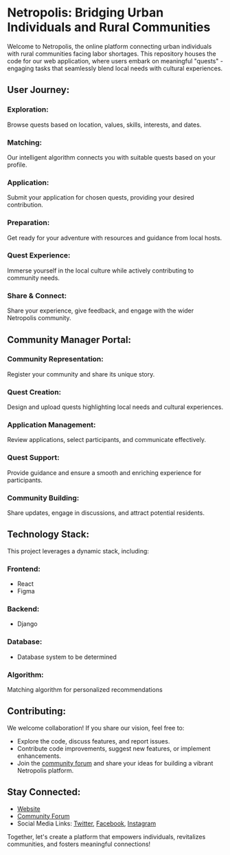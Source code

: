 # Netropolis: Bridging Urban Individuals and Rural Communities

Welcome to Netropolis, the online platform connecting urban individuals with rural communities facing labor shortages. This repository houses the code for our web application, where users embark on meaningful "quests" - engaging tasks that seamlessly blend local needs with cultural experiences.

## User Journey:

### Exploration:
Browse quests based on location, values, skills, interests, and dates.

### Matching:
Our intelligent algorithm connects you with suitable quests based on your profile.

### Application:
Submit your application for chosen quests, providing your desired contribution.

### Preparation:
Get ready for your adventure with resources and guidance from local hosts.

### Quest Experience:
Immerse yourself in the local culture while actively contributing to community needs.

### Share & Connect:
Share your experience, give feedback, and engage with the wider Netropolis community.

## Community Manager Portal:

### Community Representation:
Register your community and share its unique story.

### Quest Creation:
Design and upload quests highlighting local needs and cultural experiences.

### Application Management:
Review applications, select participants, and communicate effectively.

### Quest Support:
Provide guidance and ensure a smooth and enriching experience for participants.

### Community Building:
Share updates, engage in discussions, and attract potential residents.

## Technology Stack:

This project leverages a dynamic stack, including:

### Frontend:
- React
- Figma

### Backend:
- Django

### Database:
- Database system to be determined

### Algorithm:
Matching algorithm for personalized recommendations

## Contributing:

We welcome collaboration! If you share our vision, feel free to:

- Explore the code, discuss features, and report issues.
- Contribute code improvements, suggest new features, or implement enhancements.
- Join the [community forum](#) and share your ideas for building a vibrant Netropolis platform.

## Stay Connected:

- [Website](#)
- [Community Forum](#)
- Social Media Links: [Twitter](#), [Facebook](#), [Instagram](#)

Together, let's create a platform that empowers individuals, revitalizes communities, and fosters meaningful connections!
